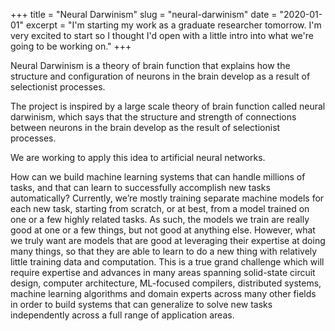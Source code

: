 +++
title = "Neural Darwinism"
slug = "neural-darwinism"
date = "2020-01-01"
excerpt = "I'm starting my work as a graduate researcher tomorrow. I'm very excited to start so I thought I'd open with a little intro into what we're going to be working on."
+++

Neural Darwinism is a theory of brain function that explains how the structure and configuration of neurons in the brain develop as a result of selectionist processes.



The project is inspired by a large scale theory of brain function called neural darwinism, which says that the structure and strength of connections between neurons in the brain develop as the result of selectionist processes.

We are working to apply this idea to artificial neural networks.

How can we build machine learning systems that can handle millions of tasks, and that can learn to successfully accomplish new tasks automatically? Currently, we’re mostly training separate machine models for each new task, starting from scratch, or at best, from a model trained on one or a few highly related tasks. As such, the models we train are really good at one or a few things, but not good at anything else. However, what we truly want are models that are good at leveraging their expertise at doing many things, so that they are able to learn to do a new thing with relatively little training data and computation. This is a true grand challenge which will require expertise and advances in many areas spanning solid-state circuit design, computer architecture, ML-focused compilers, distributed systems, machine learning algorithms and domain experts across many other fields in order to build systems that can generalize to solve new tasks independently across a full range of application areas.
